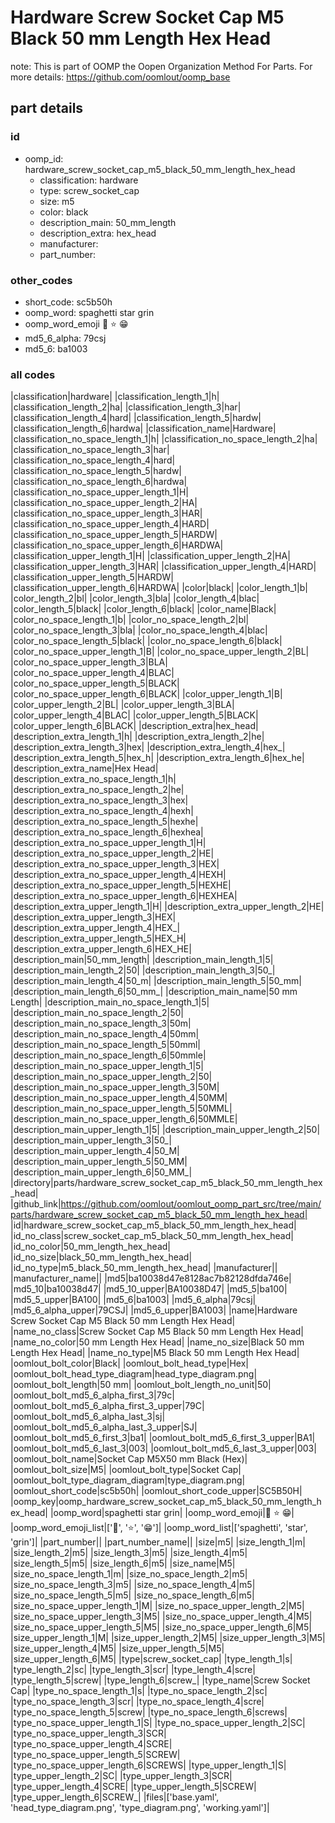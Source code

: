 # Hardware Screw Socket Cap M5 Black 50 mm Length Hex Head  

note: This is part of OOMP the Oopen Organization Method For Parts. For more details: https://github.com/oomlout/oomp_base

##  part details





### id
* oomp_id: hardware_screw_socket_cap_m5_black_50_mm_length_hex_head
  * classification: hardware
  * type: screw_socket_cap
  * size: m5
  * color: black
  * description_main: 50_mm_length
  * description_extra: hex_head
  * manufacturer: 
  * part_number: 

### other_codes
* short_code: sc5b50h
* oomp_word: spaghetti star grin
* oomp_word_emoji :spaghetti: :star: :grin:
* md5_6_alpha: 79csj
* md5_6: ba1003

### all codes 
|classification|hardware|
|classification_length_1|h|
|classification_length_2|ha|
|classification_length_3|har|
|classification_length_4|hard|
|classification_length_5|hardw|
|classification_length_6|hardwa|
|classification_name|Hardware|
|classification_no_space_length_1|h|
|classification_no_space_length_2|ha|
|classification_no_space_length_3|har|
|classification_no_space_length_4|hard|
|classification_no_space_length_5|hardw|
|classification_no_space_length_6|hardwa|
|classification_no_space_upper_length_1|H|
|classification_no_space_upper_length_2|HA|
|classification_no_space_upper_length_3|HAR|
|classification_no_space_upper_length_4|HARD|
|classification_no_space_upper_length_5|HARDW|
|classification_no_space_upper_length_6|HARDWA|
|classification_upper_length_1|H|
|classification_upper_length_2|HA|
|classification_upper_length_3|HAR|
|classification_upper_length_4|HARD|
|classification_upper_length_5|HARDW|
|classification_upper_length_6|HARDWA|
|color|black|
|color_length_1|b|
|color_length_2|bl|
|color_length_3|bla|
|color_length_4|blac|
|color_length_5|black|
|color_length_6|black|
|color_name|Black|
|color_no_space_length_1|b|
|color_no_space_length_2|bl|
|color_no_space_length_3|bla|
|color_no_space_length_4|blac|
|color_no_space_length_5|black|
|color_no_space_length_6|black|
|color_no_space_upper_length_1|B|
|color_no_space_upper_length_2|BL|
|color_no_space_upper_length_3|BLA|
|color_no_space_upper_length_4|BLAC|
|color_no_space_upper_length_5|BLACK|
|color_no_space_upper_length_6|BLACK|
|color_upper_length_1|B|
|color_upper_length_2|BL|
|color_upper_length_3|BLA|
|color_upper_length_4|BLAC|
|color_upper_length_5|BLACK|
|color_upper_length_6|BLACK|
|description_extra|hex_head|
|description_extra_length_1|h|
|description_extra_length_2|he|
|description_extra_length_3|hex|
|description_extra_length_4|hex_|
|description_extra_length_5|hex_h|
|description_extra_length_6|hex_he|
|description_extra_name|Hex Head|
|description_extra_no_space_length_1|h|
|description_extra_no_space_length_2|he|
|description_extra_no_space_length_3|hex|
|description_extra_no_space_length_4|hexh|
|description_extra_no_space_length_5|hexhe|
|description_extra_no_space_length_6|hexhea|
|description_extra_no_space_upper_length_1|H|
|description_extra_no_space_upper_length_2|HE|
|description_extra_no_space_upper_length_3|HEX|
|description_extra_no_space_upper_length_4|HEXH|
|description_extra_no_space_upper_length_5|HEXHE|
|description_extra_no_space_upper_length_6|HEXHEA|
|description_extra_upper_length_1|H|
|description_extra_upper_length_2|HE|
|description_extra_upper_length_3|HEX|
|description_extra_upper_length_4|HEX_|
|description_extra_upper_length_5|HEX_H|
|description_extra_upper_length_6|HEX_HE|
|description_main|50_mm_length|
|description_main_length_1|5|
|description_main_length_2|50|
|description_main_length_3|50_|
|description_main_length_4|50_m|
|description_main_length_5|50_mm|
|description_main_length_6|50_mm_|
|description_main_name|50 mm Length|
|description_main_no_space_length_1|5|
|description_main_no_space_length_2|50|
|description_main_no_space_length_3|50m|
|description_main_no_space_length_4|50mm|
|description_main_no_space_length_5|50mml|
|description_main_no_space_length_6|50mmle|
|description_main_no_space_upper_length_1|5|
|description_main_no_space_upper_length_2|50|
|description_main_no_space_upper_length_3|50M|
|description_main_no_space_upper_length_4|50MM|
|description_main_no_space_upper_length_5|50MML|
|description_main_no_space_upper_length_6|50MMLE|
|description_main_upper_length_1|5|
|description_main_upper_length_2|50|
|description_main_upper_length_3|50_|
|description_main_upper_length_4|50_M|
|description_main_upper_length_5|50_MM|
|description_main_upper_length_6|50_MM_|
|directory|parts/hardware_screw_socket_cap_m5_black_50_mm_length_hex_head|
|github_link|https://github.com/oomlout/oomlout_oomp_part_src/tree/main/parts/hardware_screw_socket_cap_m5_black_50_mm_length_hex_head|
|id|hardware_screw_socket_cap_m5_black_50_mm_length_hex_head|
|id_no_class|screw_socket_cap_m5_black_50_mm_length_hex_head|
|id_no_color|50_mm_length_hex_head|
|id_no_size|black_50_mm_length_hex_head|
|id_no_type|m5_black_50_mm_length_hex_head|
|manufacturer||
|manufacturer_name||
|md5|ba10038d47e8128ac7b82128dfda746e|
|md5_10|ba10038d47|
|md5_10_upper|BA10038D47|
|md5_5|ba100|
|md5_5_upper|BA100|
|md5_6|ba1003|
|md5_6_alpha|79csj|
|md5_6_alpha_upper|79CSJ|
|md5_6_upper|BA1003|
|name|Hardware Screw Socket Cap M5 Black 50 mm Length Hex Head|
|name_no_class|Screw Socket Cap M5 Black 50 mm Length Hex Head|
|name_no_color|50 mm Length Hex Head|
|name_no_size|Black 50 mm Length Hex Head|
|name_no_type|M5 Black 50 mm Length Hex Head|
|oomlout_bolt_color|Black|
|oomlout_bolt_head_type|Hex|
|oomlout_bolt_head_type_diagram|head_type_diagram.png|
|oomlout_bolt_length|50 mm|
|oomlout_bolt_length_no_unit|50|
|oomlout_bolt_md5_6_alpha_first_3|79c|
|oomlout_bolt_md5_6_alpha_first_3_upper|79C|
|oomlout_bolt_md5_6_alpha_last_3|sj|
|oomlout_bolt_md5_6_alpha_last_3_upper|SJ|
|oomlout_bolt_md5_6_first_3|ba1|
|oomlout_bolt_md5_6_first_3_upper|BA1|
|oomlout_bolt_md5_6_last_3|003|
|oomlout_bolt_md5_6_last_3_upper|003|
|oomlout_bolt_name|Socket Cap M5X50 mm Black (Hex)|
|oomlout_bolt_size|M5|
|oomlout_bolt_type|Socket Cap|
|oomlout_bolt_type_diagram_diagram|type_diagram.png|
|oomlout_short_code|sc5b50h|
|oomlout_short_code_upper|SC5B50H|
|oomp_key|oomp_hardware_screw_socket_cap_m5_black_50_mm_length_hex_head|
|oomp_word|spaghetti star grin|
|oomp_word_emoji|:spaghetti: :star: :grin:|
|oomp_word_emoji_list|[':spaghetti:', ':star:', ':grin:']|
|oomp_word_list|['spaghetti', 'star', 'grin']|
|part_number||
|part_number_name||
|size|m5|
|size_length_1|m|
|size_length_2|m5|
|size_length_3|m5|
|size_length_4|m5|
|size_length_5|m5|
|size_length_6|m5|
|size_name|M5|
|size_no_space_length_1|m|
|size_no_space_length_2|m5|
|size_no_space_length_3|m5|
|size_no_space_length_4|m5|
|size_no_space_length_5|m5|
|size_no_space_length_6|m5|
|size_no_space_upper_length_1|M|
|size_no_space_upper_length_2|M5|
|size_no_space_upper_length_3|M5|
|size_no_space_upper_length_4|M5|
|size_no_space_upper_length_5|M5|
|size_no_space_upper_length_6|M5|
|size_upper_length_1|M|
|size_upper_length_2|M5|
|size_upper_length_3|M5|
|size_upper_length_4|M5|
|size_upper_length_5|M5|
|size_upper_length_6|M5|
|type|screw_socket_cap|
|type_length_1|s|
|type_length_2|sc|
|type_length_3|scr|
|type_length_4|scre|
|type_length_5|screw|
|type_length_6|screw_|
|type_name|Screw Socket Cap|
|type_no_space_length_1|s|
|type_no_space_length_2|sc|
|type_no_space_length_3|scr|
|type_no_space_length_4|scre|
|type_no_space_length_5|screw|
|type_no_space_length_6|screws|
|type_no_space_upper_length_1|S|
|type_no_space_upper_length_2|SC|
|type_no_space_upper_length_3|SCR|
|type_no_space_upper_length_4|SCRE|
|type_no_space_upper_length_5|SCREW|
|type_no_space_upper_length_6|SCREWS|
|type_upper_length_1|S|
|type_upper_length_2|SC|
|type_upper_length_3|SCR|
|type_upper_length_4|SCRE|
|type_upper_length_5|SCREW|
|type_upper_length_6|SCREW_|
|files|['base.yaml', 'head_type_diagram.png', 'type_diagram.png', 'working.yaml']|
